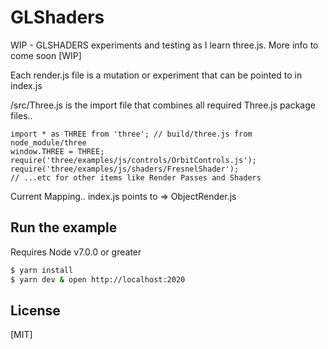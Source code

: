 # GLShaders

  WIP - GLSHADERS experiments and testing as I learn three.js. More info to come soon [WIP]

  Each render.js file is a mutation or experiment that can be pointed to in index.js

  /src/Three.js is the import file that combines all required Three.js package files..

  ```
  import * as THREE from 'three'; // build/three.js from node_module/three
  window.THREE = THREE;
  require('three/examples/js/controls/OrbitControls.js');
  require('three/examples/js/shaders/FresnelShader');
  // ...etc for other items like Render Passes and Shaders
  ```

  Current Mapping..
  index.js points to => ObjectRender.js


## Run the example
  Requires Node v7.0.0 or greater

```bash
$ yarn install
$ yarn dev & open http://localhost:2020
```

## License

[MIT]

